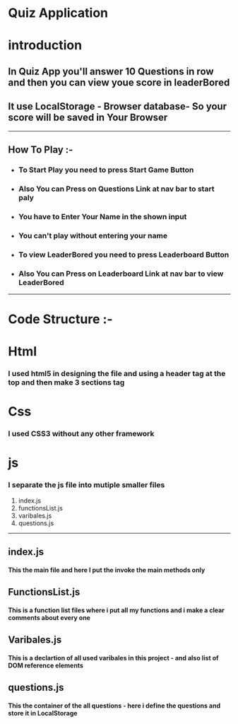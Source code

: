 # Quiz Application

# introduction

## In Quiz App you'll answer 10 Questions in row and then you can view youe score in leaderBored

## It use LocalStorage - Browser database- So your score will be saved in Your Browser

---

## How To Play :-

- ### To Start Play you need to press **Start Game Button**

- ### Also You can Press on **Questions Link** at nav bar to start paly
- ### You have to Enter Your **Name** in the shown input

- ### You can't play without entering your name

- ### To view LeaderBored you need to press **Leaderboard Button**

- ### Also You can Press on **Leaderboard Link** at nav bar to view LeaderBored

---

# Code Structure :-

# Html

### I used html5 in designing the file and using a header tag at the top and then make 3 sections tag

# Css

### I used CSS3 without any other framework

# js

### I separate the js file into mutiple smaller files

1. index.js
2. functionsList.js
3. varibales.js
4. questions.js

---

## index.js

#### This the main file and here I put the invoke the main methods only

## FunctionsList.js

#### This is a function list files where i put all my functions and i make a clear comments about every one

## Varibales.js

#### This is a declartion of all used varibales in this project - and also list of DOM reference elements

## questions.js

#### This the container of the all questions - here i define the questions and store it in LocalStorage
